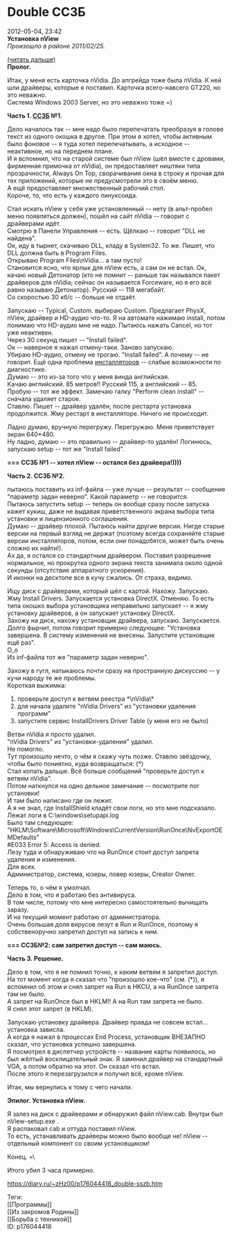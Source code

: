 Double ССЗБ
============

   
 2012-05-04, 23:42   
    **Установка nView**     
  *Произошло в районе 2011/02/25.*    
   
  [(читать дальше)](https://zHz00.diary.ru/p176044418.htm?index=1#linkmore176044418m1)      
   **Пролог.**     
   
 Итак, у меня есть карточка nVidia. До апгрейда тоже была nVidia. К ней шли драйверы, которые я поставил. Карточка всего-навсего GT220, но это неважно.   
 Cистема Windows 2003 Server, но это неважно тоже =)   
   
   **Часть 1.  [ССЗБ](http://lurkmore.to/%D0%A1%D0%A1%D0%97%D0%91)  №1.**     
   
 Дело началось так -- мне надо было перепечатать преобразуя в голове текст из одного окошка в другое. При этом я хотел, чтобы активным было фоновое -- я туда хотел перепечатывать, а исходное -- неактивное, но на переднем плане.   
 И я вспомнил, что на старой системе был nView (шёл вместе с дровами, фирменная примочка от nVidia), он предоставляет ништяки типа прозрачности, Always On Top, сворачивания окна в строку и прочая для тех приложений, которые не предусмотрели это в своём меню.   
 А ещё предоставляет множественный рабочий стол.   
 Короче, то, что есть у каждого линуксоида.   
   
 Стал искать nView у себя уже установленный -- нету (в альт-пробел меню появляться должен), пошёл на сайт nVidia -- говорит с драйверами идёт.   
 Смотрю в Панели Управления -- есть. Щёлкаю -- говорит "DLL не найдена".   
 Ок, иду в тырнет, скачиваю DLL, кладу в System32. То же. Пишет, что DLL должна быть в Program Files.   
 Открываю Program Files\nVidia\... а там пусто!   
 Становится ясно, что ярлык для nView есть, а сам он не встал. Ок, качаю новый Детонатор (кто не помнит -- раньше так назывался пакет драйверов для nVidia; сейчас он называется Forceware, но я его всё равно называю Детонатор). Русский -- 118 мегабайт.   
 Со скоростью 30 кб/с -- больше не отдаёт.   
   
 Запускаю -- Typical, Custom. выбираю Custom. Предлагает PhysX, nView, драйвер и HD-аудио что-то. Я на автомате нажимаю install, потом понимаю что HD-аудио мне не надо. Пытаюсь нажать Cancel, но тот уже неактивен.   
 Через 30 секунд пишет -- "Install failed".   
 Ок -- наверное я нажал отмену-таки. Заново запускаю.   
 Убираю HD-аудио, отмену не трогаю. "Install failed". А почему -- не говорит. Ещё одна проблема  [инсталляторов](Об%20инсталляторах)  -- слабые возможности по диагностике.   
 Думаю -- это из-за того что у меня винда английская.   
 Качаю английский. 85 метров!! Русский 115, а английский -- 85.   
 Пробую -- тот же эффект. Замечаю галку "Perform clean install" -- сначала удаляет старое.   
 Ставлю. Пишет -- драйвер удалён, после рестарта установка продолжится. Жму рестарт в инсталляторе. Ничего не происходит.   
   
 Ладно думаю, вручную перегружу. Перегружаю. Меня приветствует экран 640\*480.   
 Ну ладно, думаю -- это правильно -- драйвер-то удалён! Логинюсь, запускаю setup -- тот же "Install failed".   
   
  **=== ССЗБ №1 -- хотел nView -- остался без драйвера!))))**    
   
   
   **Часть 2. ССЗБ №2.**     
   
 пытаюсь поставить из inf-файла -- уже лучше -- результат -- сообщение "параметр задан неверно". Какой параметр -- не говорится.   
 Пытаюсь запустить setup -- теперь он вообще сразу после запуска кажет кукиш, даже не выдавая приветственного экрана выбора типа установки и лицензионного соглашения.   
 Думаю -- драйвер плохой. Пытаюсь найти другие версии. Нигде старые версии на первый взгляд не держат (поэтому всегда сохраняйте старые версии инсталляторов, потом, если они понадобятся, может быть очень сложно их найти!).   
 Ах да, я остался со стандартным драйвером. Поставил разрешение нормальное, но прокрутка одного экрана текста занимала около одной секунды (отсутствие аппаратного ускорения).   
 И иконки на десктопе все в кучу сжались. От страха, видимо.   
   
 Ищу диск с драйверами, который шёл с картой. Нахожу. Запускаю.   
 Жму Install Drivers. Запускается установка DirectX. Отменяю. То есть типа окошко выбора установщика неправильно запускает -- я жму установку драйверов, а он запускает установку DirectX.   
 Захожу на диск, нахожу установщик драйвера, запускаю. Запускается. Долго фырчит, потом говорит примерно следующее: "Установка завершена. В систему изменения не внесены. Запустите установщик ещё раз".   
 О\_о   
 Из inf-файла тот же "параметр задан неверно".   
   
 Захожу в гугл, натыкаюсь почти сразу на пространную дискуссию -- у кучи народу те же проблемы.   
 Короткая выжимка:   
 1) проверьте доступ к ветвям реестра \*\nVidia\\*   
 2) для начала удалите "nVidia Drivers" из "установки удаления программ"   
 3) запустите сервис InstallDrivers Driver Table (у меня его не было)   
   
 Ветви nVidia я просто удалил.   
 "nVidia Drivers" из "установки-удаления" удалил.   
 Не помогло.   
 Тут произошло нечто, о чём я скажу чуть позже. Ставлю звёздочку, чтобы было пониятно, куда возвращаться: (\*)   
 Стал копать дальше. Всё больше сообщений "проверьте доступ к ветвям nVidia".   
 Потом наткнулся на одно дельное замечание -- посмотрите лог установки!   
 И там было написано где он лежит.   
 А я не знал, где InstallShield кладёт свои логи, но это мне подсказало.   
 Лежат логи в C:\windows\setupapi.log   
 Было там следующее:   
 "HKLM\Software\Microsoft\Windows\CurrentVersion\RunOnce\NvExportOEMDefaults"   
 #E033 Error 5: Access is denied.   
 Лезу туда и обнаруживаю что на RunOnce стоит доступ запрета удаления и изменения.   
 Для всех.   
 Администратор, система, юзеры, повер юзеры, Creator Owner.   
   
 Теперь то, о чём я умолчал.   
 Дело в том, что я работаю без антивируса.   
 В том числе, потому что мне интересно самостоятельно вычищать заразу.   
 И на текущий момент работаю от администратора.   
 Очень большая доля вирусов лезут в Run и RunOnce, поэтому я собственоручно запретил доступ на запись к ним.   
   
  **=== ССЗБ№2: сам запретил доступ -- сам маюсь.**    
   
   
   **Часть 3. Решение.**     
   
 Дело в том, что я не помнил точно, к каким ветвям я запретил доступ. На тот момент когда я сказал что "произошло кое-что" (см. (\*)), я вспомнил об этом и снял запрет на Run в HKCU, а на RunOnce запрета там не было.   
 А запрет на RunOnce был в HKLM!! А на Run там запрета не было.   
 Я снял этот запрет (в HKLM).   
   
 Запускаю установку драйвера. Драйвер правда не совсем встал... установка зависла.   
 А когда я нажал в процессах End Process, установщик ВНЕЗАПНО сказал, что установка успешно завершена.   
 Я посмотрел в диспетчер устройств -- название карты появилось, но был жёлтый восклицательный знак. Я заменил драйвер на стандартный VGA, а потом обратно на этот. Он сказал что встал.   
 После этого я перезагрузился и получил всё, кроме nView.   
   
 Итак, мы вернулись к тому с чего начали.   
   
   **Эпилог. Установка nView.**     
   
 Я залез на диск с драйверами и обнаружил файл nView.cab. Внутри был nView-setup.exe .   
 Я распаковал cab и оттуда поставил nView.   
 То есть, устанавливать драйверы можно было вообще не! nView -- отдельный компонент со своим установщиком!   
   
 Конец. =\   
   
 Итого убил 3 часа примерно.     
    
 <https://diary.ru/~zHz00/p176044418_double-sszb.htm>   
   
 Теги:   
 [[Программы]]   
 [[Из закромов Родины]]   
 [[Борьба с техникой]]   
 ID: p176044418